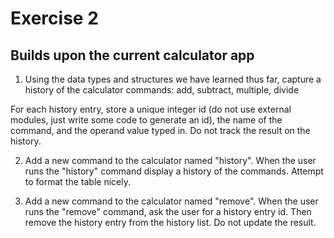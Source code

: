 # Exercise 2

## Builds upon the current calculator app

1. Using the data types and structures we have learned thus far, capture a history of the calculator commands: add, subtract, multiple, divide

For each history entry, store a unique integer id (do not use external modules, just write some code to generate an id), the name of the command, and the operand value typed in. Do not track the result on the history.

2. Add a new command to the calculator named "history". When the user runs the "history" command display a history of the commands. Attempt to format the table nicely.

3. Add a new command to the calculator named "remove". When the user runs the "remove" command, ask the user for a history entry id. Then remove the history entry from the history list. Do not update the result.